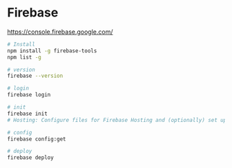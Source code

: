 # Firebase

https://console.firebase.google.com/

```sh
# Install
npm install -g firebase-tools
npm list -g

# version
firebase --version

# login
firebase login

# init
firebase init
# Hosting: Configure files for Firebase Hosting and (optionally) set up GitHub Action deploys

# config
firebase config:get

# deploy
firebase deploy
```
